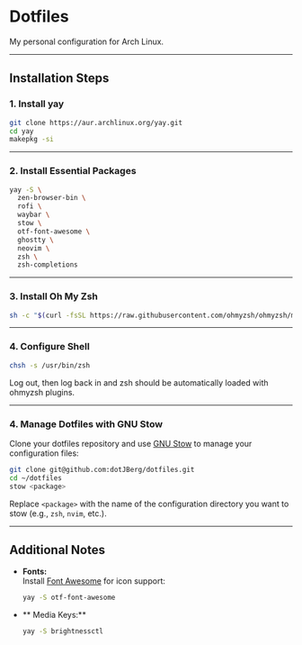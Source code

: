 # Dotfiles

My personal configuration for Arch Linux.

---

## Installation Steps

### 1. Install yay

```bash
git clone https://aur.archlinux.org/yay.git
cd yay
makepkg -si
```

---

### 2. Install Essential Packages

```bash
yay -S \
  zen-browser-bin \
  rofi \
  waybar \
  stow \
  otf-font-awesome \
  ghostty \
  neovim \
  zsh \
  zsh-completions
```

---

### 3. Install Oh My Zsh

```bash
sh -c "$(curl -fsSL https://raw.githubusercontent.com/ohmyzsh/ohmyzsh/master/tools/install.sh)"
```

---

### 4. Configure Shell

```bash
chsh -s /usr/bin/zsh
```
Log out, then log back in and zsh should be automatically loaded with ohmyzsh plugins.

---
### 4. Manage Dotfiles with GNU Stow

Clone your dotfiles repository and use [GNU Stow](https://www.gnu.org/software/stow/) to manage your configuration files:

```bash
git clone git@github.com:dotJBerg/dotfiles.git
cd ~/dotfiles
stow <package>
```
Replace `<package>` with the name of the configuration directory you want to stow (e.g., `zsh`, `nvim`, etc.).

---

## Additional Notes

- **Fonts:**  
  Install [Font Awesome](https://fontawesome.com/) for icon support:
  ```bash
  yay -S otf-font-awesome
  ```
- ** Media Keys:**
  ```bash
  yay -S brightnessctl
  ```
